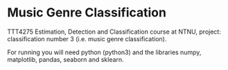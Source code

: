 # Music Genre Classification

TTT4275 Estimation, Detection and Classification course at NTNU, project: classification number 3 (i.e. music genre classification).

For running you will need python (python3) and the libraries numpy, matplotlib, pandas, seaborn and sklearn.
